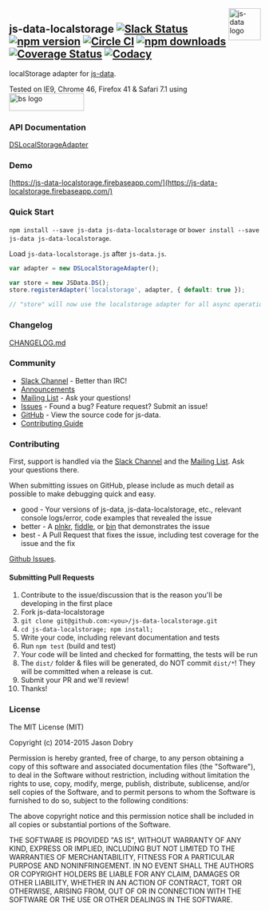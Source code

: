 <img src="https://raw.githubusercontent.com/js-data/js-data/master/js-data.png" alt="js-data logo" title="js-data" align="right" width="64" height="64" />

## js-data-localstorage [![Slack Status][sl_b]][sl_l] [![npm version][npm_b]][npm_l] [![Circle CI][circle_b]][circle_l] [![npm downloads][dn_b]][dn_l] [![Coverage Status][cov_b]][cov_l] [![Codacy][cod_b]][cod_l]

localStorage adapter for [js-data](http://www.js-data.io/).

Tested on IE9, Chrome 46, Firefox 41 & Safari 7.1 using
<img src="https://raw.githubusercontent.com/js-data/js-data-localstorage/master/bs.jpg" alt="bs logo" title="browserstack" width="150" height="35" style="vertical-align: middle" />

### API Documentation
[DSLocalStorageAdapter](http://www.js-data.io/docs/dslocalstorageadapter)

### Demo
[https://js-data-localstorage.firebaseapp.com/](https://js-data-localstorage.firebaseapp.com/)

### Quick Start
`npm install --save js-data js-data-localstorage` or `bower install --save js-data js-data-localstorage`.

Load `js-data-localstorage.js` after `js-data.js`.

```js
var adapter = new DSLocalStorageAdapter();

var store = new JSData.DS();
store.registerAdapter('localstorage', adapter, { default: true });

// "store" will now use the localstorage adapter for all async operations
```

### Changelog
[CHANGELOG.md](https://github.com/js-data/js-data-localstorage/blob/master/CHANGELOG.md)

### Community
- [Slack Channel][sl_l] - Better than IRC!
- [Announcements](http://www.js-data.io/blog)
- [Mailing List](https://groups.io/org/groupsio/jsdata) - Ask your questions!
- [Issues](https://github.com/js-data/js-data-localstorage/issues) - Found a bug? Feature request? Submit an issue!
- [GitHub](https://github.com/js-data/js-data-localstorage) - View the source code for js-data.
- [Contributing Guide](https://github.com/js-data/js-data-localstorage/blob/master/CONTRIBUTING.md)

### Contributing

First, support is handled via the [Slack Channel][sl_l] and the [Mailing List](https://groups.io/org/groupsio/jsdata). Ask your questions there.

When submitting issues on GitHub, please include as much detail as possible to make debugging quick and easy.

- good - Your versions of js-data, js-data-localstorage, etc., relevant console logs/error, code examples that revealed the issue
- better - A [plnkr](http://plnkr.co/), [fiddle](http://jsfiddle.net/), or [bin](http://jsbin.com/?html,output) that demonstrates the issue
- best - A Pull Request that fixes the issue, including test coverage for the issue and the fix

[Github Issues](https://github.com/js-data/js-data-localstorage/issues).

#### Submitting Pull Requests

1. Contribute to the issue/discussion that is the reason you'll be developing in the first place
1. Fork js-data-localstorage
1. `git clone git@github.com:<you>/js-data-localstorage.git`
1. `cd js-data-localstorage; npm install;`
1. Write your code, including relevant documentation and tests
1. Run `npm test` (build and test)
1. Your code will be linted and checked for formatting, the tests will be run
1. The `dist/` folder & files will be generated, do NOT commit `dist/*`! They will be committed when a release is cut.
1. Submit your PR and we'll review!
1. Thanks!

### License

The MIT License (MIT)

Copyright (c) 2014-2015 Jason Dobry

Permission is hereby granted, free of charge, to any person obtaining a copy
of this software and associated documentation files (the "Software"), to deal
in the Software without restriction, including without limitation the rights
to use, copy, modify, merge, publish, distribute, sublicense, and/or sell
copies of the Software, and to permit persons to whom the Software is
furnished to do so, subject to the following conditions:

The above copyright notice and this permission notice shall be included in all
copies or substantial portions of the Software.

THE SOFTWARE IS PROVIDED "AS IS", WITHOUT WARRANTY OF ANY KIND, EXPRESS OR
IMPLIED, INCLUDING BUT NOT LIMITED TO THE WARRANTIES OF MERCHANTABILITY,
FITNESS FOR A PARTICULAR PURPOSE AND NONINFRINGEMENT. IN NO EVENT SHALL THE
AUTHORS OR COPYRIGHT HOLDERS BE LIABLE FOR ANY CLAIM, DAMAGES OR OTHER
LIABILITY, WHETHER IN AN ACTION OF CONTRACT, TORT OR OTHERWISE, ARISING FROM,
OUT OF OR IN CONNECTION WITH THE SOFTWARE OR THE USE OR OTHER DEALINGS IN THE
SOFTWARE.

[sl_b]: http://slack.js-data.io/badge.svg
[sl_l]: http://slack.js-data.io
[npm_b]: https://img.shields.io/npm/v/js-data-localstorage.svg?style=flat
[npm_l]: https://www.npmjs.org/package/js-data-localstorage
[circle_b]: https://img.shields.io/circleci/project/js-data/js-data-localstorage/master.svg?style=flat
[circle_l]: https://circleci.com/gh/js-data/js-data-localstorage/tree/master
[dn_b]: https://img.shields.io/npm/dm/js-data-localstorage.svg?style=flat
[dn_l]: https://www.npmjs.org/package/js-data-localstorage
[cov_b]: https://img.shields.io/coveralls/js-data/js-data-localstorage/master.svg?style=flat
[cov_l]: https://coveralls.io/github/js-data/js-data-localstorage?branch=master
[cod_b]: https://img.shields.io/codacy/b8e46008e6ad45159b7a6927dbfd66c3.svg
[cod_l]: https://www.codacy.com/app/jasondobry/js-data-localstorage/dashboard

